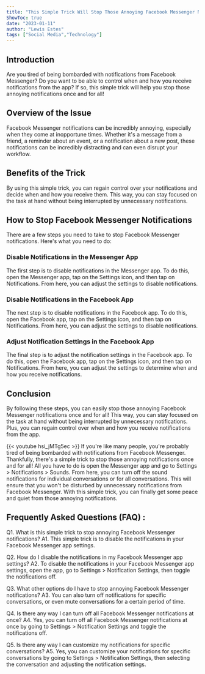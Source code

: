 ```yaml
---
title: "This Simple Trick Will Stop Those Annoying Facebook Messenger Notifications Once and For All!"
ShowToc: true 
date: "2023-01-11"
author: "Lewis Estes" 
tags: ["Social Media","Technology"]
---
```

## Introduction 
Are you tired of being bombarded with notifications from Facebook Messenger? Do you want to be able to control when and how you receive notifications from the app? If so, this simple trick will help you stop those annoying notifications once and for all! 

## Overview of the Issue 
Facebook Messenger notifications can be incredibly annoying, especially when they come at inopportune times. Whether it's a message from a friend, a reminder about an event, or a notification about a new post, these notifications can be incredibly distracting and can even disrupt your workflow.

## Benefits of the Trick
By using this simple trick, you can regain control over your notifications and decide when and how you receive them. This way, you can stay focused on the task at hand without being interrupted by unnecessary notifications.

## How to Stop Facebook Messenger Notifications
There are a few steps you need to take to stop Facebook Messenger notifications. Here's what you need to do:

### Disable Notifications in the Messenger App
The first step is to disable notifications in the Messenger app. To do this, open the Messenger app, tap on the Settings icon, and then tap on Notifications. From here, you can adjust the settings to disable notifications.

### Disable Notifications in the Facebook App
The next step is to disable notifications in the Facebook app. To do this, open the Facebook app, tap on the Settings icon, and then tap on Notifications. From here, you can adjust the settings to disable notifications.

### Adjust Notification Settings in the Facebook App
The final step is to adjust the notification settings in the Facebook app. To do this, open the Facebook app, tap on the Settings icon, and then tap on Notifications. From here, you can adjust the settings to determine when and how you receive notifications.

## Conclusion
By following these steps, you can easily stop those annoying Facebook Messenger notifications once and for all! This way, you can stay focused on the task at hand without being interrupted by unnecessary notifications. Plus, you can regain control over when and how you receive notifications from the app.

{{< youtube hsi_jMTg5ec >}} 
If you're like many people, you're probably tired of being bombarded with notifications from Facebook Messenger. Thankfully, there's a simple trick to stop those annoying notifications once and for all! All you have to do is open the Messenger app and go to Settings > Notifications > Sounds. From here, you can turn off the sound notifications for individual conversations or for all conversations. This will ensure that you won't be disturbed by unnecessary notifications from Facebook Messenger. With this simple trick, you can finally get some peace and quiet from those annoying notifications.

## Frequently Asked Questions (FAQ) :
Q1. What is this simple trick to stop annoying Facebook Messenger notifications?
A1. This simple trick is to disable the notifications in your Facebook Messenger app settings.

Q2. How do I disable the notifications in my Facebook Messenger app settings?
A2. To disable the notifications in your Facebook Messenger app settings, open the app, go to Settings > Notification Settings, then toggle the notifications off.

Q3. What other options do I have to stop annoying Facebook Messenger notifications?
A3. You can also turn off notifications for specific conversations, or even mute conversations for a certain period of time.

Q4. Is there any way I can turn off all Facebook Messenger notifications at once?
A4. Yes, you can turn off all Facebook Messenger notifications at once by going to Settings > Notification Settings and toggle the notifications off.

Q5. Is there any way I can customize my notifications for specific conversations?
A5. Yes, you can customize your notifications for specific conversations by going to Settings > Notification Settings, then selecting the conversation and adjusting the notification settings.


